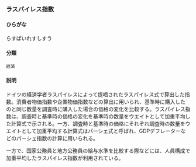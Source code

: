 <div style="display:none;">

## [あ行](securities-terms?id=あ行)
## [か行](securities-terms?id=か行)
## [さ行](securities-terms?id=さ行)
## [た行](securities-terms?id=た行)
## [な行](securities-terms?id=な行)
## [は行](securities-terms?id=は行)
## [ま行](securities-terms?id=ま行)
## [や行](securities-terms?id=や行)
## [ら行](securities-terms?id=ら行)

</div>

### ラスパイレス指数

#### ひらがな

らすぱいれすしすう

#### 分類

`経済`

#### 説明

ドイツの経済学者ラスパイレスによって提唱されたラスパイレス式で算出した指数。消費者物価指数や企業物価指数などの算出に用いられ、基準時に購入したのと同じ数量を調査時に購入した場合の価格の変化を比較する。ラスパイレス指数は、調査時と基準時の価格の変化を基準時の数量をウエイトとして加重平均した計算式で示される。一方、調査時と基準時の価格にそれぞれ調査時の数量をウエイトとして加重平均する計算式はパーシェ式と呼ばれ、GDPデフレーターなどのパーシェ指数の計算に用いられる。
 
一方で、国家公務員と地方公務員の給与水準を比較する際などには、人員構成で加重平均したラスパイレス指数が利用されている。

<div style="display:none;">

## [わ行](securities-terms?id=わ行)
## [英数字・記号](securities-terms?id=英数字・記号)

</div>

